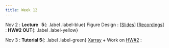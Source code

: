 ```yaml
---
title: Week 12
---
```


Nov 2
: **Lecture &nbsp; 5**{: .label .label-blue} Figure Design
  : [[Slides](https://luminus.nus.edu.sg)] [[Recordings](https://luminus.nus.edu.sg)]
: **HW#2 OUT**{: .label .label-yellow}

Nov 3
: **Tutorial 5**{: .label .label-green} [Xarray](https://xiaoganghe.github.io/python-climate-visuals/chapters/data-analytics/xarray.html) + Work on [HW#2](https://xiaoganghe.github.io/python-climate-visuals/chapters/homework/homework2.html)
  : [](#) 

